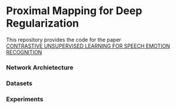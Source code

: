 # Proximal Mapping for Deep Regularization

This repository provides the code for the paper 
<br>
[CONTRASTIVE UNSUPERVISED LEARNING FOR SPEECH EMOTION RECOGNITION](http://)
<br>

### Network Archietecture 

### Datasets

### Experiments
